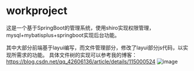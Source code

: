 # workproject
这是一个基于SpringBoot的管理系统，使用shiro实现权限管理，mysql+mybatisplus+springboot实现后台功能。

其中大部分前端基于layui编写，而文件管理部分，修改了layui部分js代码，以实现所需求的功能。
具体文件树的实现可以参考我的博客：https://blog.csdn.net/qq_42606136/article/details/115000524
![image](https://user-images.githubusercontent.com/72113963/167125657-bec1cdf6-9b37-4b67-855f-2388e98d4ae9.png)
